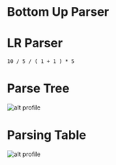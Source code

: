 # Bottom Up Parser

# LR Parser
    10 / 5 / ( 1 + 1 ) * 5


# Parse Tree

![alt profile](https://i.ibb.co/7YCFmQy/Screenshot-from-2019-12-05-17-44-39.png)

# Parsing Table
![alt profile](https://i.ibb.co/8zM10qF/Screenshot-from-2019-12-05-17-52-15.png)